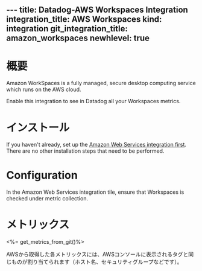 --- title: Datadog-AWS Workspaces Integration integration_title: AWS Workspaces kind: integration git_integration_title: amazon_workspaces
newhlevel: true
---

# 概要

Amazon WorkSpaces is a fully managed, secure desktop computing service which runs on the AWS cloud.

Enable this integration to see in Datadog all your Workspaces metrics.

# インストール

If you haven't already, set up the [Amazon Web Services integration first](/integrations/aws). There are no other installation steps that need to be performed.

# Configuration

In the Amazon Web Services integration tile, ensure that Workspaces is checked under metric collection.

# メトリックス

<%= get_metrics_from_git()%>

AWSから取得した各メトリックスには、AWSコンソールに表示されるタグと同じものが割り当てられます（ホスト名、セキュリティグループなどです）。
